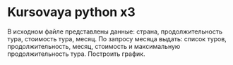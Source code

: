 # Kursovaya python x3
В исходном файле представлены данные: страна, продолжительность тура, стоимость тура, месяц. По запросу месяца выдать: список туров, продолжительность, месяц, стоимость и максимальную продолжительность тура. Построить график.
